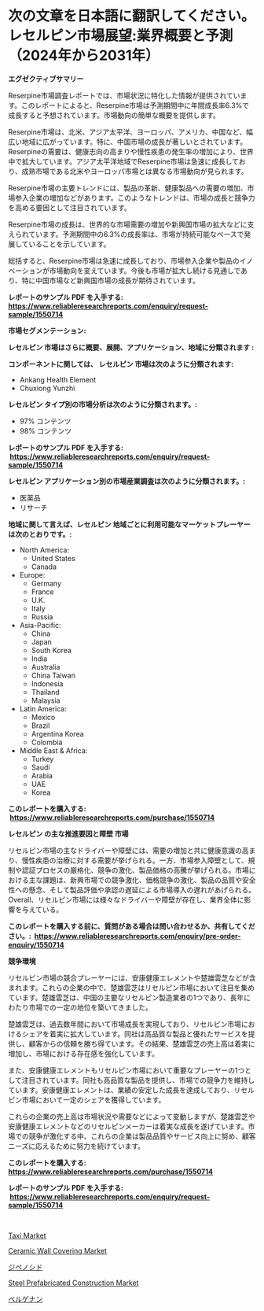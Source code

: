 <p><h1>次の文章を日本語に翻訳してください。 レセルピン市場展望:業界概要と予測（2024年から2031年）</h1></p><p><strong>エグゼクティブサマリー</strong></p>
<p><p>Reserpine市場調査レポートでは、市場状況に特化した情報が提供されています。このレポートによると、Reserpine市場は予測期間中に年間成長率6.3%で成長すると予想されています。市場動向の簡単な概要を提供します。</p><p>Reserpine市場は、北米、アジア太平洋、ヨーロッパ、アメリカ、中国など、幅広い地域に広がっています。特に、中国市場の成長が著しいとされています。Reserpineの需要は、健康志向の高まりや慢性疾患の発生率の増加により、世界中で拡大しています。アジア太平洋地域でReserpine市場は急速に成長しており、成熟市場である北米やヨーロッパ市場とは異なる市場動向が見られます。</p><p>Reserpine市場の主要トレンドには、製品の革新、健康製品への需要の増加、市場参入企業の増加などがあります。このようなトレンドは、市場の成長と競争力を高める要因として注目されています。</p><p>Reserpine市場の成長は、世界的な市場需要の増加や新興国市場の拡大などに支えられています。予測期間中の6.3%の成長率は、市場が持続可能なペースで発展していることを示しています。</p><p>総括すると、Reserpine市場は急速に成長しており、市場参入企業や製品のイノベーションが市場動向を変えています。今後も市場が拡大し続ける見通しであり、特に中国市場など新興国市場の成長が期待されています。</p></p>
<p><strong>レポートのサンプル PDF を入手する: <a href="https://www.reliableresearchreports.com/enquiry/request-sample/1550714">https://www.reliableresearchreports.com/enquiry/request-sample/1550714</a></strong></p>
<p><strong>市場セグメンテーション:</strong></p>
<p><strong> レセルピン 市場はさらに概要、展開、アプリケーション、地域に分類されます :</strong></p>
<p><strong>コンポーネントに関しては、 レセルピン 市場は次のように分類されます: &nbsp;</strong></p>
<p><ul><li>Ankang Health Element</li><li>Chuxiong Yunzhi</li></ul></p>
<p><strong> レセルピン タイプ別の市場分析は次のように分類されます。:</strong></p>
<p><ul><li>97% コンテンツ</li><li>98% コンテンツ</li></ul></p>
<p><strong>レポートのサンプル PDF を入手する: &nbsp;<a href="https://www.reliableresearchreports.com/enquiry/request-sample/1550714">https://www.reliableresearchreports.com/enquiry/request-sample/1550714</a></strong></p>
<p><strong> レセルピン アプリケーション別の市場産業調査は次のように分類されます。:</strong></p>
<p><ul><li>医薬品</li><li>リサーチ</li></ul></p>
<p><strong>地域に関して言えば、レセルピン 地域ごとに利用可能なマーケットプレーヤーは次のとおりです。:</strong></p>
<p><ul>
    <li>
        North America:
        <ul>
            <li>United States</li>
            <li>Canada</li>
        </ul>
    </li>
    <li>
        Europe:
        <ul>
            <li>Germany</li>
            <li>France</li>
            <li>U.K.</li>
            <li>Italy</li>
            <li>Russia</li>
        </ul>
    </li>
    <li>
        Asia-Pacific:
        <ul>
            <li>China</li>
            <li>Japan</li>
            <li>South Korea</li>
            <li>India</li>
            <li>Australia</li>
            <li>China Taiwan</li>
            <li>Indonesia</li>
            <li>Thailand</li>
            <li>Malaysia</li>
        </ul>
    </li>
    <li>
        Latin America:
        <ul>
            <li>Mexico</li>
            <li>Brazil</li>
            <li>Argentina Korea</li>
            <li>Colombia</li>
        </ul>
    </li>
    <li>
        Middle East & Africa:
        <ul>
            <li>Turkey</li>
            <li>Saudi</li>
            <li>Arabia</li>
            <li>UAE</li>
            <li>Korea</li>
        </ul>
    </li>
    </ul></p>
<p><strong>このレポートを購入する: &nbsp;<a href="https://www.reliableresearchreports.com/purchase/1550714">https://www.reliableresearchreports.com/purchase/1550714</a></strong></p>
<p><strong>レセルピン の主な推進要因と障壁 市場</strong></p>
<p><p>リセルピン市場の主なドライバーや障壁には、需要の増加と共に健康意識の高まり、慢性疾患の治療に対する需要が挙げられる。一方、市場参入障壁として、規制や認証プロセスの厳格化、競争の激化、製品価格の高騰が挙げられる。市場における主な課題は、新興市場での競争激化、価格競争の激化、製品の品質や安全性への懸念、そして製品評価や承認の遅延による市場導入の遅れがあげられる。  Overall、リセルピン市場には様々なドライバーや障壁が存在し、業界全体に影響を与えている。</p></p>
<p><strong>このレポートを購入する前に、質問がある場合は問い合わせるか、共有してください。:&nbsp; <a href="https://www.reliableresearchreports.com/enquiry/pre-order-enquiry/1550714">https://www.reliableresearchreports.com/enquiry/pre-order-enquiry/1550714</a></strong></p>
<p><strong>競争環境</strong></p>
<p><p>リセルピン市場の競合プレーヤーには、安康健康エレメントや楚雄雲芝などが含まれます。これらの企業の中で、楚雄雲芝はリセルピン市場において注目を集めています。楚雄雲芝は、中国の主要なリセルピン製造業者の1つであり、長年にわたり市場での一定の地位を築いてきました。</p><p>楚雄雲芝は、過去数年間において市場成長を実現しており、リセルピン市場におけるシェアを着実に拡大しています。同社は高品質な製品と優れたサービスを提供し、顧客からの信頼を勝ち得ています。その結果、楚雄雲芝の売上高は着実に増加し、市場における存在感を強化しています。</p><p>また、安康健康エレメントもリセルピン市場において重要なプレーヤーの1つとして注目されています。同社も高品質な製品を提供し、市場での競争力を維持しています。安康健康エレメントは、業績の安定した成長を達成しており、リセルピン市場において一定のシェアを獲得しています。</p><p>これらの企業の売上高は市場状況や需要などによって変動しますが、楚雄雲芝や安康健康エレメントなどのリセルピンメーカーは着実な成長を遂げています。市場での競争が激化する中、これらの企業は製品品質やサービス向上に努め、顧客ニーズに応えるために努力を続けています。</p></p>
<p><strong>このレポートを購入する: &nbsp; <a href="https://www.reliableresearchreports.com/purchase/1550714">https://www.reliableresearchreports.com/purchase/1550714</a></strong></p>
<p><strong>レポートのサンプル PDF を入手する: &nbsp;<a href="https://www.reliableresearchreports.com/enquiry/request-sample/1550714">https://www.reliableresearchreports.com/enquiry/request-sample/1550714</a></strong><strong></strong></p>
<p>&nbsp;</p>
<p><p><a href="https://issuu.com/reportprime-2/docs/taxi-market-size-2030.pptx">Taxi Market</a></p><p><a href="https://github.com/vimar16th/Market-Research-Report-List-3/blob/main/ceramic-wall-covering-market.md">Ceramic Wall Covering Market</a></p><p><a href="https://github.com/schmahlson/Market-Research-Report-List-1/blob/main/20213126759.md">ジペノシド</a></p><p><a href="https://issuu.com/reportprime-2/docs/steel-prefabricated-construction-market-size-2030.">Steel Prefabricated Construction Market</a></p><p><a href="https://github.com/zjkmgcs938405/Market-Research-Report-List-1/blob/main/35708216756.md">ベルゲナン</a></p></p>